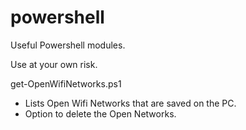 # powershell
Useful Powershell modules.

Use at your own risk.

get-OpenWifiNetworks.ps1
  - Lists Open Wifi Networks that are saved on the PC.
  - Option to delete the Open Networks.

  

